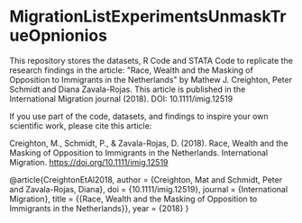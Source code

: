 # MigrationListExperimentsUnmaskTrueOpnionios
This repository stores the datasets, R Code and STATA Code to replicate the research findings in the article:
"Race, Wealth and the Masking of Opposition to Immigrants in the Netherlands" by
Mathew J. Creighton, Peter Schmidt and Diana Zavala-Rojas. This article is published in the
International Migration journal (2018). DOI: 10.1111/imig.12519

If you use part of the code, datasets, and findings to inspire your own scientific work, please cite this article:

Creighton, M., Schmidt, P., & Zavala-Rojas, D. (2018). Race, Wealth and the Masking of Opposition to Immigrants 
in the Netherlands. International Migration. https://doi.org/10.1111/imig.12519

@article{CreightonEtAl2018,
author = {Creighton, Mat and Schmidt, Peter and Zavala-Rojas, Diana},
doi = {10.1111/imig.12519},
journal = {International Migration},
title = {{Race, Wealth and the Masking of Opposition to Immigrants in the Netherlands}},
year = {2018}
}
 
